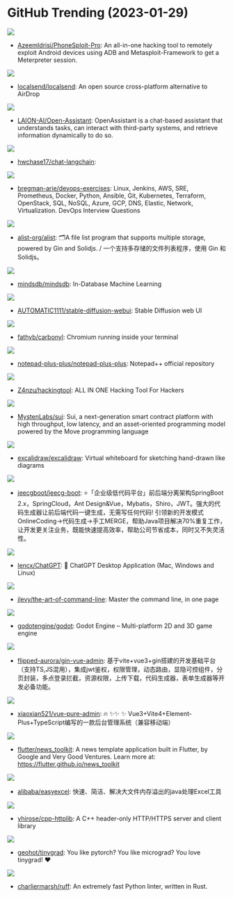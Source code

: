 # GitHub Trending (2023-01-29)

![](https://img.shields.io/badge/Python-New%20475-green?style=flat-square&logo=appveyor)
- [AzeemIdrisi/PhoneSploit-Pro](https://github.com/AzeemIdrisi/PhoneSploit-Pro): An all-in-one hacking tool to remotely exploit Android devices using ADB and Metasploit-Framework to get a Meterpreter session.

![](https://img.shields.io/badge/Dart-New%20409-green?style=flat-square&logo=appveyor)
- [localsend/localsend](https://github.com/localsend/localsend): An open source cross-platform alternative to AirDrop

![](https://img.shields.io/badge/Python-New%20202-green?style=flat-square&logo=appveyor)
- [LAION-AI/Open-Assistant](https://github.com/LAION-AI/Open-Assistant): OpenAssistant is a chat-based assistant that understands tasks, can interact with third-party systems, and retrieve information dynamically to do so.

![](https://img.shields.io/badge/Python-New%2024-green?style=flat-square&logo=appveyor)
- [hwchase17/chat-langchain](https://github.com/hwchase17/chat-langchain): 

![](https://img.shields.io/badge/Python-New%20240-green?style=flat-square&logo=appveyor)
- [bregman-arie/devops-exercises](https://github.com/bregman-arie/devops-exercises): Linux, Jenkins, AWS, SRE, Prometheus, Docker, Python, Ansible, Git, Kubernetes, Terraform, OpenStack, SQL, NoSQL, Azure, GCP, DNS, Elastic, Network, Virtualization. DevOps Interview Questions

![](https://img.shields.io/badge/Go-New%20106-green?style=flat-square&logo=appveyor)
- [alist-org/alist](https://github.com/alist-org/alist): 🗂️A file list program that supports multiple storage, powered by Gin and Solidjs. / 一个支持多存储的文件列表程序，使用 Gin 和 Solidjs。

![](https://img.shields.io/badge/Python-New%2020-green?style=flat-square&logo=appveyor)
- [mindsdb/mindsdb](https://github.com/mindsdb/mindsdb): In-Database Machine Learning

![](https://img.shields.io/badge/Python-New%20133-green?style=flat-square&logo=appveyor)
- [AUTOMATIC1111/stable-diffusion-webui](https://github.com/AUTOMATIC1111/stable-diffusion-webui): Stable Diffusion web UI

![](https://img.shields.io/badge/Rust-New%201-green?style=flat-square&logo=appveyor)
- [fathyb/carbonyl](https://github.com/fathyb/carbonyl): Chromium running inside your terminal

![](https://img.shields.io/badge/C%2B%2B-New%2033-green?style=flat-square&logo=appveyor)
- [notepad-plus-plus/notepad-plus-plus](https://github.com/notepad-plus-plus/notepad-plus-plus): Notepad++ official repository

![](https://img.shields.io/badge/Python-New%2070-green?style=flat-square&logo=appveyor)
- [Z4nzu/hackingtool](https://github.com/Z4nzu/hackingtool): ALL IN ONE Hacking Tool For Hackers

![](https://img.shields.io/badge/Rust-New%2020-green?style=flat-square&logo=appveyor)
- [MystenLabs/sui](https://github.com/MystenLabs/sui): Sui, a next-generation smart contract platform with high throughput, low latency, and an asset-oriented programming model powered by the Move programming language

![](https://img.shields.io/badge/TypeScript-New%20157-green?style=flat-square&logo=appveyor)
- [excalidraw/excalidraw](https://github.com/excalidraw/excalidraw): Virtual whiteboard for sketching hand-drawn like diagrams

![](https://img.shields.io/badge/Java-New%2020-green?style=flat-square&logo=appveyor)
- [jeecgboot/jeecg-boot](https://github.com/jeecgboot/jeecg-boot): ⭐️「企业级低代码平台」前后端分离架构SpringBoot 2.x，SpringCloud，Ant Design&Vue，Mybatis，Shiro，JWT。强大的代码生成器让前后端代码一键生成，无需写任何代码! 引领新的开发模式OnlineCoding->代码生成->手工MERGE，帮助Java项目解决70%重复工作，让开发更关注业务，既能快速提高效率，帮助公司节省成本，同时又不失灵活性。

![](https://img.shields.io/badge/Rust-New%20194-green?style=flat-square&logo=appveyor)
- [lencx/ChatGPT](https://github.com/lencx/ChatGPT): 🔮 ChatGPT Desktop Application (Mac, Windows and Linux)

![](https://img.shields.io/badge/none-New%20326-green?style=flat-square&logo=appveyor)
- [jlevy/the-art-of-command-line](https://github.com/jlevy/the-art-of-command-line): Master the command line, in one page

![](https://img.shields.io/badge/C%2B%2B-New%2039-green?style=flat-square&logo=appveyor)
- [godotengine/godot](https://github.com/godotengine/godot): Godot Engine – Multi-platform 2D and 3D game engine

![](https://img.shields.io/badge/Go-New%2023-green?style=flat-square&logo=appveyor)
- [flipped-aurora/gin-vue-admin](https://github.com/flipped-aurora/gin-vue-admin): 基于vite+vue3+gin搭建的开发基础平台（支持TS,JS混用），集成jwt鉴权，权限管理，动态路由，显隐可控组件，分页封装，多点登录拦截，资源权限，上传下载，代码生成器，表单生成器等开发必备功能。

![](https://img.shields.io/badge/Vue-New%2037-green?style=flat-square&logo=appveyor)
- [xiaoxian521/vue-pure-admin](https://github.com/xiaoxian521/vue-pure-admin): 🔥 ✨✨ ✨ Vue3+Vite4+Element-Plus+TypeScript编写的一款后台管理系统（兼容移动端）

![](https://img.shields.io/badge/Dart-New%20111-green?style=flat-square&logo=appveyor)
- [flutter/news_toolkit](https://github.com/flutter/news_toolkit): A news template application built in Flutter, by Google and Very Good Ventures. Learn more at: https://flutter.github.io/news_toolkit

![](https://img.shields.io/badge/Java-New%2012-green?style=flat-square&logo=appveyor)
- [alibaba/easyexcel](https://github.com/alibaba/easyexcel): 快速、简洁、解决大文件内存溢出的java处理Excel工具

![](https://img.shields.io/badge/C%2B%2B-New%2035-green?style=flat-square&logo=appveyor)
- [yhirose/cpp-httplib](https://github.com/yhirose/cpp-httplib): A C++ header-only HTTP/HTTPS server and client library

![](https://img.shields.io/badge/Python-New%2041-green?style=flat-square&logo=appveyor)
- [geohot/tinygrad](https://github.com/geohot/tinygrad): You like pytorch? You like micrograd? You love tinygrad! ❤️

![](https://img.shields.io/badge/Rust-New%2085-green?style=flat-square&logo=appveyor)
- [charliermarsh/ruff](https://github.com/charliermarsh/ruff): An extremely fast Python linter, written in Rust.

